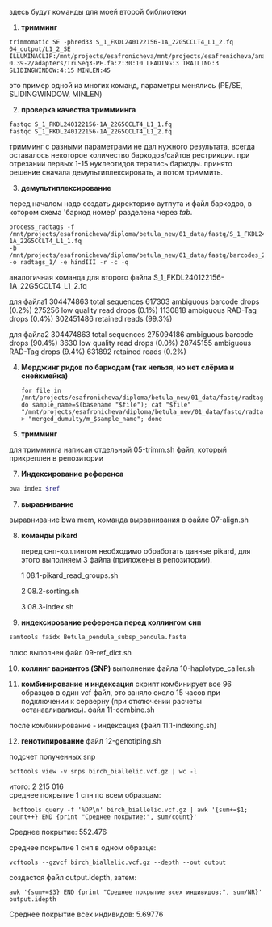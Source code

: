 здесь будут команды для моей второй библиотеки
1. __тримминг__
```
trimmomatic SE -phred33 S_1_FKDL240122156-1A_22G5CCLT4_L1_2.fq 04_output/L1_2_SE ILLUMINACLIP:/mnt/projects/esafronicheva/mnt/projects/esafronicheva/anaconda_new/envs/Trimm/share/trimmomatic-0.39-2/adapters/TruSeq3-PE.fa:2:30:10 LEADING:3 TRAILING:3 SLIDINGWINDOW:4:15 MINLEN:45
```
это пример одной из многих команд, параметры менялись (PE/SE, SLIDINGWINDOW, MINLEN)

2. __проверка качества триммиинга__
```
fastqc S_1_FKDL240122156-1A_22G5CCLT4_L1_1.fq
fastqc S_1_FKDL240122156-1A_22G5CCLT4_L1_2.fq
```
тримминг с разными параметрами не дал нужного результата, всегда оставалось некоторое количество баркодов/сайтов рестрикции. 
при отрезании первых 1-15 нуклеотидов терялись баркоды. принято решение сначала демультиплексировать, а потом триммить.

3. __демультиплексирование__
   
перед началом надо создать директорию аутпута и файл баркодов, в котором схема 'баркод номер' разделена через _tab_.
```
process_radtags -f /mnt/projects/esafronicheva/diploma/betula_new/01_data/fastq/S_1_FKDL240122156-1A_22G5CCLT4_L1_1.fq 
-b /mnt/projects/esafronicheva/diploma/betula_new/01_data/fastq/barcodes_24.txt -o radtags_1/ -e hindIII -r -c -q
```
аналогичная команда для второго файла S_1_FKDL240122156-1A_22G5CCLT4_L1_2.fq

для файла1
304474863 total sequences 617303 ambiguous barcode drops (0.2%) 
275256 low quality read drops (0.1%) 1130818 ambiguous RAD-Tag drops (0.4%)
302451486 retained reads (99.3%)

для файла2
304474863 total sequences
275094186 ambiguous barcode drops (90.4%)
     3630 low quality read drops (0.0%)
 28745155 ambiguous RAD-Tag drops (9.4%)
   631892 retained reads (0.2%)

4. __Мерджинг ридов по баркодам (так нельзя, но нет слёрма и снейкмейка)__
   ```
   for file in /mnt/projects/esafronicheva/diploma/betula_new/01_data/fastq/radtags_1/*.fq; do sample_name=$(basename "$file"); cat "$file" "/mnt/projects/esafronicheva/diploma/betula_new/01_data/fastq/radtags_2/$sample_name" > "merged_dumulty/m_$sample_name"; done
   ```
5. __тримминг__
   
для тримминга написан отдельный 05-trimm.sh файл, который прикреплен в репозитории

7. __Индексирование референса__
``` bash
bwa index $ref
```


7. __выравнивание__
   
выравнивание bwa mem, команда выравнивания в файле 07-align.sh

8. __команды pikard__

   перед снп-коллингом необходимо обработать данные pikard, для этого выполняем 3 файла (приложены в репозитории).
   
   1 08.1-pikard_read_groups.sh
   
   2 08.2-sorting.sh
   
   3 08.3-index.sh
9. __индексирование референса перед коллингом снп__ 

``` bash 
samtools faidx Betula_pendula_subsp_pendula.fasta
```
плюс выполнен файл 09-ref_dict.sh 

10. __коллинг вариантов (SNP)__
выполнение файла 10-haplotype_caller.sh

11. __комбинирование и индексация__
скрипт комбинирует все 96 образцов в один vcf файл, это заняло около 15 часов при подключении к серверну (при отключении расчеты останавливались). файл 11-combine.sh

после комбинирование - индексация (файл 11.1-indexing.sh)

12. __генотипирование__
    файл 12-genotiping.sh

подсчет полученных snp 

```
bcftools view -v snps birch_biallelic.vcf.gz | wc -l
```    
итого: 2 215 016    
среднее покрытие 1 спн по всем образцам:
```
 bcftools query -f '%DP\n' birch_biallelic.vcf.gz | awk '{sum+=$1; count++} END {print "Среднее покрытие:", sum/count}'
```
Среднее покрытие: 552.476

среднее покрытие 1 снп в одном образце: 
```
vcftools --gzvcf birch_biallelic.vcf.gz --depth --out output
```
создастся файл  output.idepth, затем:
```
awk '{sum+=$3} END {print "Среднее покрытие всех индивидов:", sum/NR}' output.idepth
```
Среднее покрытие всех индивидов: 5.69776
